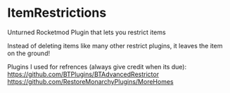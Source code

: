 # ItemRestrictions
Unturned Rocketmod Plugin that lets you restrict items

Instead of deleting items like many other restrict plugins, it leaves the item on the ground!
 

 
Plugins I used for refrences (always give credit when its due):
https://github.com/BTPlugins/BTAdvancedRestrictor
https://github.com/RestoreMonarchyPlugins/MoreHomes
